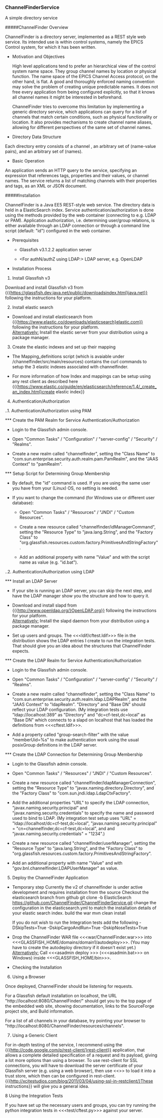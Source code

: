 ### ChannelFinderService
A simple directory service

#####ChannelFinder Overview

  ChannelFinder is a directory server, implemented as a REST style web service.
Its intended use is within control systems, namely the EPICS Control system, for which it has been written.

* Motivation and Objectives

  High level applications tend to prefer an hierarchical view of the control system name space.
They group channel names by location or physical function. The name space of the EPICS Channel Access protocol,
on the other hand, is flat. A good and thoroughly enforced naming convention may solve the problem of creating
unique predictable names. It does not free every application from being configured explicitly,
so that it knows all channel names it might be interested in beforehand.

  ChannelFinder tries to overcome this limitation by implementing a generic directory service,
which applications can query for a list of channels that match certain conditions,
such as physical functionality or location. It also provides mechanisms to create channel name aliases,
allowing for different perspectives of the same set of channel names.

* Directory Data Structure

 Each directory entry consists of a channel <name>, an arbitrary set of <properties> (name-value pairs),
and an arbitrary set of <tags> (names).

* Basic Operation

 An application sends an HTTP query to the service, specifying an expression that references tags,
properties and their values, or channel names. The service returns a list of matching channels with their
properties and tags, as an XML or JSON document.


#####Installation

  ChannelFinder is a Java EE5 REST-style web service. The directory data is held in
a ElasticSearch index. Service authentication/authorization is done using the
methods provided by the web container (connecting to e.g. LDAP or PAM).
Application authorization, i.e. determining user/group relations, is either available
through an LDAP connection or through a command line script (default: "id") configured
in the web container.

* Prerequisites

  * Glassfish v3.1.2.2 application server

  * <For authN/authZ using LDAP:> LDAP server, e.g. OpenLDAP

* Installation Process

1. Install Glassfish v3

  Download and install Glassfish v3 from
  {{{https://glassfish.dev.java.net/public/downloadsindex.html}java.net}}
  following the instructions for your platform.

2. Install elastic search

  * Download and install elasticsearch from {{{https://www.elastic.co/downloads/elasticsearch}elastic.com}}
    following the instructions for your platform.\
    <Alternatively:> Install the elastic server from your distribution using a package manager.

3. Create the elastic indexes and set up their mapping

  * The Mapping_definitions script (which is avaiable under /channelfinder/src/main/resources) contains the curl commands to setup the 3 elastic indexes associated with channelfinder.
  
  * For more information of how Index and mappings can be setup using any rest client as described here {{{https://www.elastic.co/guide/en/elasticsearch/reference/1.4/_create_an_index.html}create elastic index}}
  

4. Authentication/Authorization

..1. Authentication/Authorization using PAM

*** Create the PAM Realm for Service Authentication/Authorization

  * Login to the Glassfish admin console.

  * Open "Common Tasks" / "Configuration" / "server-config" / "Security" / "Realms".

  * Create a new realm called "channelfinder", setting the "Class Name" to
    "com.sun.enterprise.security.auth.realm.pam.PamRealm", and the "JAAS Context" to "pamRealm".

*** Setup Script for Determining Group Membership

  * By default, the "id" command is used. If you are using the same user you have
    from your (Linux) OS, no setting is needed.

  * If you want to change the command (for Windows use or different user database):
    
    * Open "Common Tasks" / "Resources" / "JNDI" / "Custom Resources".

    * Create a new resource called "channelfinder/idManagerCommand", setting the "Resource Type" to
      "java.lang.String", and the "Factory Class" to "org.glassfish.resources.custom.factory.PrimitivesAndStringFactory".

    * Add an additional property with name "Value" and with the script name as value (e.g. "id.bat").

..2. Authentication/Authorization using LDAP

*** Install an LDAP Server

  * If your site is running an LDAP server, you can skip the next step, and have
    the LDAP manager show you the structure and how to query it.

  * Download and install slapd from {{{http://www.openldap.org/}OpenLDAP.org}}
    following the instructions for your platform.\
    <Alternatively:> Install the slapd daemon from your distribution using a package manager.

  * Set up users and groups. The <<<ldif/cftest.ldif>>> file in the distribution shows
    the LDAP entries I create to run the integration tests. That should give you an idea
    about the structures that ChannelFinder expects.

*** Create the LDAP Realm for Service Authentication/Authorization

  * Login to the Glassfish admin console.

  * Open "Common Tasks" / "Configuration" / "server-config" / "Security" / "Realms".

  * Create a new realm called "channelfinder", setting the "Class Name" to
    "com.sun.enterprise.security.auth.realm.ldap.LDAPRealm", and the "JAAS Context" to "ldapRealm".
    "Directory" and "Base DN" should reflect your LDAP configuration. (My integration tests use
    "ldap://localhost:389" as "Directory" and "dc=cf-test,dc=local" as "Base DN" which connects
    to a slapd on localhost that has loaded the definitions from <<<cftest.ldif>>>.

  * Add a property called "group-search-filter" with the value "memberUid=%s" to make
    authentication work using the usual posixGroup definitions in the LDAP server.

*** Create the LDAP Connection for Determining Group Membership

  * Login to the Glassfish admin console.

  * Open "Common Tasks" / "Resources" / "JNDI" / "Custom Resources".

  * Create a new resource called "channelfinder/ldapManagerConnection",
    setting the "Resource Type" to "javax.naming.directory.Directory",
    and the "Factory Class" to "com.sun.jndi.ldap.LdapCtxFactory".

  * Add the additional properties "URL" to specify the LDAP connection,
    "javax.naming.security.principal" and
    "javax.naming.security.credentials" to specify the name and password used
    to bind to LDAP.
    (My integration test setup uses "URL" = "ldap://localhost/dc=cf-test,dc=local",
    "javax.naming.security.principal" = "cn=channelfinder,dc=cf-test,dc=local", and
    and "javax.naming.security.credentials" = "1234".)

  * Create a new resource called "channelfinder/userManager", setting the "Resource Type" to
    "java.lang.String", and the "Factory Class" to "org.glassfish.resources.custom.factory.PrimitivesAndStringFactory".

  * Add an additional property with name "Value" and with "gov.bnl.channelfinder.LDAPUserManager" as value.

5. Deploy the ChannelFinder Application

  * Temporary step
    Currently the v2 of channelfinder is under active development and requires installation from the source
    Checkout the elasticsearch branch from github
    git clone -b ElasticSearch https://github.com/ChannelFinder/ChannelFinderService.git
    change the configuration in the elasticsearch.yml to match the installation details of your elastic search index.
    build the war 
    mvn clean install
    
    If you do not wish to run the Integration tests add the following
    -DSkipTests=True -DskipCargoAndRun=True -DskipNoseTests=True

  * Drop the ChannelFinder WAR file <<<war/ChannelFinder.war>>> into
    <<<GLASSFISH_HOME/domains/domain1/autodeploy>>>.
    (You may have to create the autodeploy directory if it doesn't exist yet.)\
    <Alternatively:> Call <<<asadmin deploy <WAR-file>>>> (<<<asadmin.bat>>> on Windows)
    inside <<<GLASSFISH_HOME/bin>>>.

* Checking the Installation

6. Using a Browser

  Once deployed, ChannelFinder should be listening for requests.

  For a Glassfish default installation on localhost, the URL "http://localhost:8080/ChannelFinder/"
should get you to the top page of the embedded web site, showing documentation, links to the
SourceForge project site, and Build information.

  For a list of all channels in your database, try pointing your browser to
"http://localhost:8080/ChannelFinder/resources/channels".

7. Using a Generic Client

  For in-depth testing of the service, I recommend using the
{{{http://code.google.com/p/rest-client/}rest-client}} application, that allows a complete
detailed specification of a request and its payload, giving a lot more options than using a browser.
To use rest-client for SSL connections, you will have to download the server certificate of your
Glassfish server (e.g. using a web browser), then use <<<keytool>>> to load it into a trust store,
which then can be configured in rest-client.
{{{http://xcitestudios.com/blog/2011/03/04/using-ssl-in-restclient/}These instructions}} will give
you a general idea.

8 Using the Integration Tests

  If you have set up the necessary users and groups, you can try running the python
integration tests in <<<test/cftest.py>>> against your server.
